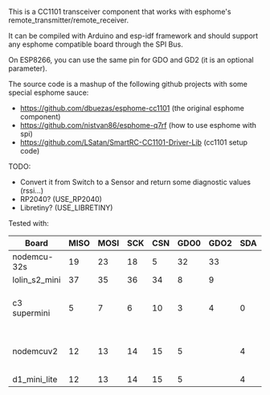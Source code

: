 This is a CC1101 transceiver component that works with esphome's remote_transmitter/remote_receiver.
  
It can be compiled with Arduino and esp-idf framework and should support any esphome compatible board through the SPI Bus.

On ESP8266, you can use the same pin for GDO and GD2 (it is an optional parameter).

The source code is a mashup of the following github projects with some special esphome sauce:

- https://github.com/dbuezas/esphome-cc1101 (the original esphome component)
- https://github.com/nistvan86/esphome-q7rf (how to use esphome with spi)
- https://github.com/LSatan/SmartRC-CC1101-Driver-Lib (cc1101 setup code)

TODO:

- Convert it from Switch to a Sensor and return some diagnostic values (rssi...)
- RP2040? (USE_RP2040)
- Libretiny? (USE_LIBRETINY)

Tested with:

| Board         | MISO     | MOSI    | SCK     | CSN     | GDO0    | GDO2    | SDA     | SCL     |      |
| ------------- | -------- | ------- | ------- | ------- | ------- | ------- | ------- | ------- | -------- |
| nodemcu-32s   | 19 | 23 | 18 | 5  | 32 | 33 |   |   |  |
| lolin_s2_mini | 37 | 35 | 36 | 34 | 8  | 9  |   |   |  |
| c3 supermini  | 5  | 7  | 6  | 10 | 3  | 4  | 0 | 1 | add one dummy transmitter [#2934](https://github.com/esphome/issues/issues/2934) |
| nodemcuv2     | 12 | 13 | 14 | 15 | 5 |  | 4 | TX | still possible to use i2c with TX |
| d1_mini_lite  | 12 | 13 | 14 | 15 | 5 |  | 4 | TX |  |
